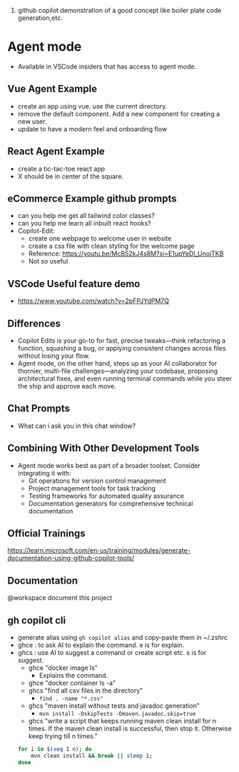 1. github copilot demonstration of a good concept like boiler plate code generation,etc.

# Agent mode
- Available in VSCode insiders that has access to agent mode.

## Vue Agent Example
- create an app using vue. use the current directory.
- remove the default component. Add a new component for creating a new user.
- update to have a modern feel and onboarding flow

## React Agent Example
- create a tic-tac-toe react app
- X should be in center of the square.

## eCommerce Example github prompts
 - can you help me get all tailwind color classes?
 - can you help me learn all inbuilt react hooks?
 - Copilot-Edit: 
    - create one webpage to welcome user in website
    - create a css file with clean styling for the welcome page
    - Reference: https://youtu.be/McB52kJ4s8M?si=E1upYeDl_UnojTKB
    - Not so useful

## VSCode Useful feature demo
 - https://www.youtube.com/watch?v=2pFPJYdPM7Q

## Differences
- Copilot Edits is your go-to for fast, precise tweaks—think refactoring a function, squashing a bug, or applying consistent changes across files without losing your flow.
- Agent mode, on the other hand, steps up as your AI collaborator for thornier, multi-file challenges—analyzing your codebase, proposing architectural fixes, and even running terminal commands while you steer the ship and approve each move.

## Chat Prompts
 - What can i ask you in this chat window?

## Combining With Other Development Tools
- Agent mode works best as part of a broader toolset. Consider integrating it with:
    - Git operations for version control management
    - Project management tools for task tracking
    - Testing frameworks for automated quality assurance
    - Documentation generators for comprehensive technical documentation
 
## Official Trainings
https://learn.microsoft.com/en-us/training/modules/generate-documentation-using-github-copilot-tools/

## Documentation 
@workspace document this project

## gh copilot cli
- generate alias using `gh copilot alias` and copy-paste them in ~/.zshrc
- ghce : to ask AI to explain the command. e is for explain.
- ghcs : use AI to suggest a command or create script etc. s is for suggest.
    - ghce "docker image ls"
        - Explains the command.
    - ghce "docker container ls -a"
    - ghcs "find all csv files in the directory"
        - `find . -name "*.csv"`
    - ghcs "maven install without tests and javadoc generation" 
        - `mvn install -DskipTests -Dmaven.javadoc.skip=true `
    - ghcs "write a script that keeps running maven clean install for n times. If the maven clean install is successful, then stop it. Otherwise keep trying till n times."
    ```bash
    for i in $(seq 1 n); do
        mvn clean install && break || sleep 1;
    done
    ```